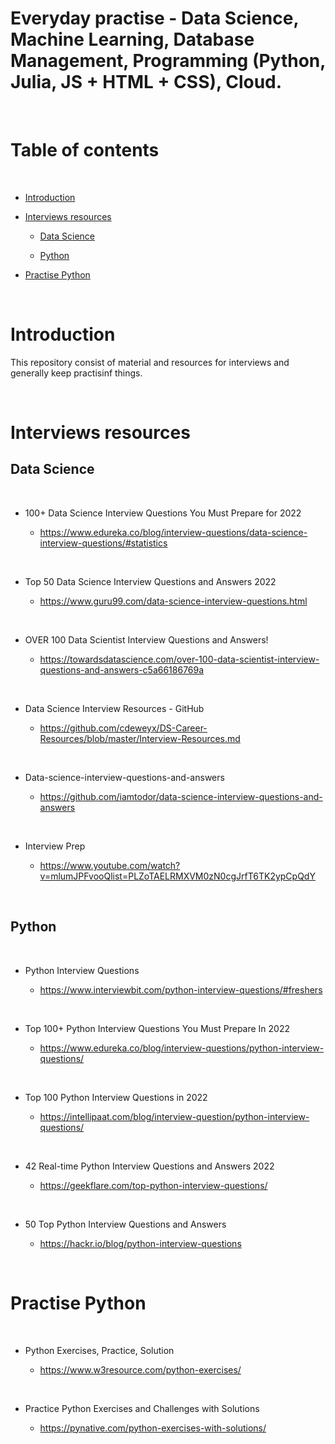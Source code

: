 
# Everyday practise - Data Science, Machine Learning, Database Management, Programming (Python, Julia, JS + HTML + CSS), Cloud.

<p>&nbsp;</p>

# Table of contents

<p>&nbsp;</p>

- [Introduction](#Introduction)

- [Interviews resources](#Interviews-resources)

    - [Data Science](#data-science)

    - [Python](#python)

- [Practise Python](#Practise-Python)

<p>&nbsp;</p>

# Introduction

This repository consist of material and resources for interviews and generally keep practisinf things.

<p>&nbsp;</p>

# Interviews resources
## Data Science

<p>&nbsp;</p>

- 100+ Data Science Interview Questions You Must Prepare for 2022

    - https://www.edureka.co/blog/interview-questions/data-science-interview-questions/#statistics

<p>&nbsp;</p>


- Top 50 Data Science Interview Questions and Answers 2022

    - https://www.guru99.com/data-science-interview-questions.html

<p>&nbsp;</p>


- OVER 100 Data Scientist Interview Questions and Answers!

    - https://towardsdatascience.com/over-100-data-scientist-interview-questions-and-answers-c5a66186769a

<p>&nbsp;</p>

- Data Science Interview Resources - GitHub

    - https://github.com/cdeweyx/DS-Career-Resources/blob/master/Interview-Resources.md

<p>&nbsp;</p>

- Data-science-interview-questions-and-answers

    - https://github.com/iamtodor/data-science-interview-questions-and-answers
<p>&nbsp;</p>


- Interview Prep

    - https://www.youtube.com/watch?v=mlumJPFvooQlist=PLZoTAELRMXVM0zN0cgJrfT6TK2ypCpQdY


<p>&nbsp;</p>

## Python

<p>&nbsp;</p>

- Python Interview Questions

    - https://www.interviewbit.com/python-interview-questions/#freshers

<p>&nbsp;</p>

- Top 100+ Python Interview Questions You Must Prepare In 2022

    - https://www.edureka.co/blog/interview-questions/python-interview-questions/

<p>&nbsp;</p>

- Top 100 Python Interview Questions in 2022

    - https://intellipaat.com/blog/interview-question/python-interview-questions/

<p>&nbsp;</p>

- 42 Real-time Python Interview Questions and Answers 2022

    - https://geekflare.com/top-python-interview-questions/

<p>&nbsp;</p>

- 50 Top Python Interview Questions and Answers

    - https://hackr.io/blog/python-interview-questions


<p>&nbsp;</p>

# Practise Python

<p>&nbsp;</p>

- Python Exercises, Practice, Solution

    - https://www.w3resource.com/python-exercises/

<p>&nbsp;</p>

- Practice Python Exercises and Challenges with Solutions

    - https://pynative.com/python-exercises-with-solutions/